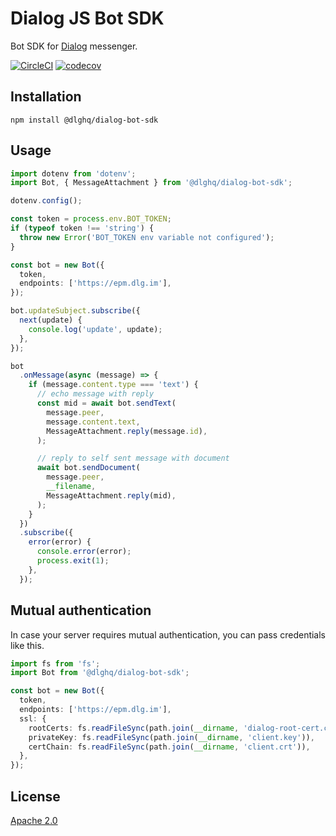 # Dialog JS Bot SDK

Bot SDK for [Dialog](https://dlg.im) messenger.

[![CircleCI](https://img.shields.io/circleci/project/github/dialogs/js-bot-sdk/master.svg)](https://circleci.com/gh/dialogs/js-bot-sdk/tree/master)
[![codecov](https://codecov.io/gh/dialogs/js-bot-sdk/branch/master/graph/badge.svg)](https://codecov.io/gh/dialogs/js-bot-sdk)

## Installation

```
npm install @dlghq/dialog-bot-sdk
```

## Usage

```typescript
import dotenv from 'dotenv';
import Bot, { MessageAttachment } from '@dlghq/dialog-bot-sdk';

dotenv.config();

const token = process.env.BOT_TOKEN;
if (typeof token !== 'string') {
  throw new Error('BOT_TOKEN env variable not configured');
}

const bot = new Bot({
  token,
  endpoints: ['https://epm.dlg.im'],
});

bot.updateSubject.subscribe({
  next(update) {
    console.log('update', update);
  },
});

bot
  .onMessage(async (message) => {
    if (message.content.type === 'text') {
      // echo message with reply
      const mid = await bot.sendText(
        message.peer,
        message.content.text,
        MessageAttachment.reply(message.id),
      );

      // reply to self sent message with document
      await bot.sendDocument(
        message.peer,
        __filename,
        MessageAttachment.reply(mid),
      );
    }
  })
  .subscribe({
    error(error) {
      console.error(error);
      process.exit(1);
    },
  });
```

## Mutual authentication

In case your server requires mutual authentication, you can pass credentials like this.

```typescript
import fs from 'fs';
import Bot from '@dlghq/dialog-bot-sdk';

const bot = new Bot({
  token,
  endpoints: ['https://epm.dlg.im'],
  ssl: {
    rootCerts: fs.readFileSync(path.join(__dirname, 'dialog-root-cert.crt')),
    privateKey: fs.readFileSync(path.join(__dirname, 'client.key')),
    certChain: fs.readFileSync(path.join(__dirname, 'client.crt')),
  },
});
```

## License

[Apache 2.0](LICENSE)
